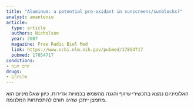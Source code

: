 ```yaml
---
title: "Aluminum: a potential pro-oxidant in sunscreens/sunblocks?"
analyst: amantonio
article:
  type: article
  authors: Nicholson
  year: 2007
  magazine: Free Radic Biol Med
  link: https://www.ncbi.nlm.nih.gov/pubmed/17854717
  pubmed: 17854717
conditions:
- קרם הגנה
drugs:
- אלומיניום
---
```


האלומיניום נמצא בתכשירי שיזוף והגנה מהשמש בכמויות אדירות. כיוון שאלומיניום הוא מחמצן ייתכן שהינו תורם להתפתחות המלנומה.

